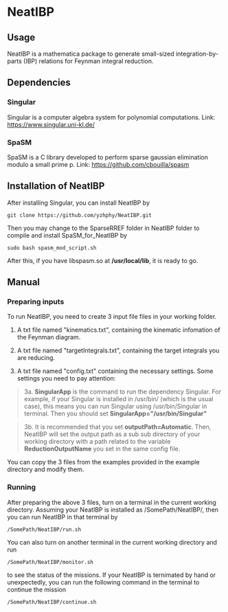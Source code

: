 # NeatIBP
## Usage
NeatIBP is a mathematica package to generate small-sized integration-by-parts (IBP) relations for Feynman integral reduction.

## Dependencies
### Singular
Singular is a computer algebra system for polynomial computations. 
Link:
https://www.singular.uni-kl.de/
### SpaSM
SpaSM is a C library developed to perform sparse gaussian elimination modulo a small prime p.
Link:
https://github.com/cbouilla/spasm

## Installation of NeatIBP
After installing Singular, you can install NeatIBP by
```
git clone https://github.com/yzhphy/NeatIBP.git
```
Then you may change to the SparseRREF folder in NeatIBP folder to compile and install SpaSM_for_NeatIBP by
```
sudo bash spasm_mod_script.sh
```
After this, if you have libspasm.so at **/usr/local/lib**, it is ready to go.

## Manual
### Preparing inputs
To run NeatIBP, you need to create 3 input file files in your working folder.

1. A txt file named "kinematics.txt", containing the kinematic infomation of the Feynman diagram.

2. A txt file named "targetIntegrals.txt", containing the target integrals you are reducing.

3. A txt file named "config.txt" containing the necessary settings. Some settings you need to pay attention:

> 3a. **SingularApp** is the command to run the dependency Singular. For example, if your Singular is installed in /usr/bin/ (which is the usual case), this means you can run Singular using /usr/bin/Singular in terminal. Then you should set **SingularApp="/usr/bin/Singular"**

> 3b. It is recommended that you set **outputPath=Automatic**. Then, NeatIBP will set the output path as a sub sub directory of your working directory with a path related to the variable **ReductionOutputName** you set in the same config file.

You can copy the 3 files from the examples provided in the example directory and modify them.

### Running
After preparing the above 3 files, turn on a terminal in the current working directory. Assuming your NeatIBP is installed as /SomePath/NeatIBP/, then you can run NeatIBP in that terminal by 
```
/SomePath/NeatIBP/run.sh
```
You can also turn on another terminal in the current working directory and run
```
/SomePath/NeatIBP/monitor.sh
```
to see the status of the missions.
If your NeatIBP is ternimated by hand or unexpectedly, you can run the following command in the terminal to continue the mission
```
/SomePath/NeatIBP/continue.sh
```




